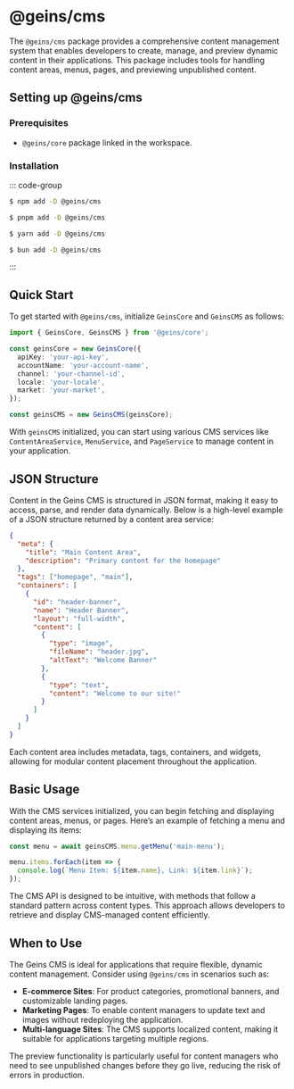 # @geins/cms

The `@geins/cms` package provides a comprehensive content management system that enables developers to create, manage, and preview dynamic content in their applications. This package includes tools for handling content areas, menus, pages, and previewing unpublished content.


## Setting up @geins/cms

### Prerequisites

- `@geins/core` package linked in the workspace.

### Installation

::: code-group

```sh [npm]
$ npm add -D @geins/cms
```

```sh [pnpm]
$ pnpm add -D @geins/cms
```

```sh [yarn]
$ yarn add -D @geins/cms
```

```sh [bun]
$ bun add -D @geins/cms
```
:::


## Quick Start

To get started with `@geins/cms`, initialize `GeinsCore` and `GeinsCMS` as follows:

```typescript
import { GeinsCore, GeinsCMS } from '@geins/core';

const geinsCore = new GeinsCore({
  apiKey: 'your-api-key',
  accountName: 'your-account-name',
  channel: 'your-channel-id',
  locale: 'your-locale',
  market: 'your-market',
});

const geinsCMS = new GeinsCMS(geinsCore);
```

With `geinsCMS` initialized, you can start using various CMS services like `ContentAreaService`, `MenuService`, and `PageService` to manage content in your application.

## JSON Structure

Content in the Geins CMS is structured in JSON format, making it easy to access, parse, and render data dynamically. Below is a high-level example of a JSON structure returned by a content area service:

```json
{
  "meta": {
    "title": "Main Content Area",
    "description": "Primary content for the homepage"
  },
  "tags": ["homepage", "main"],
  "containers": [
    {
      "id": "header-banner",
      "name": "Header Banner",
      "layout": "full-width",
      "content": [
        {
          "type": "image",
          "fileName": "header.jpg",
          "altText": "Welcome Banner"
        },
        {
          "type": "text",
          "content": "Welcome to our site!"
        }
      ]
    }
  ]
}
```

Each content area includes metadata, tags, containers, and widgets, allowing for modular content placement throughout the application.

## Basic Usage

With the CMS services initialized, you can begin fetching and displaying content areas, menus, or pages. Here’s an example of fetching a menu and displaying its items:

```typescript
const menu = await geinsCMS.menu.getMenu('main-menu');

menu.items.forEach(item => {
  console.log(`Menu Item: ${item.name}, Link: ${item.link}`);
});
```

The CMS API is designed to be intuitive, with methods that follow a standard pattern across content types. This approach allows developers to retrieve and display CMS-managed content efficiently.

## When to Use

The Geins CMS is ideal for applications that require flexible, dynamic content management. Consider using `@geins/cms` in scenarios such as:

- **E-commerce Sites**: For product categories, promotional banners, and customizable landing pages.
- **Marketing Pages**: To enable content managers to update text and images without redeploying the application.
- **Multi-language Sites**: The CMS supports localized content, making it suitable for applications targeting multiple regions.

The preview functionality is particularly useful for content managers who need to see unpublished changes before they go live, reducing the risk of errors in production.

